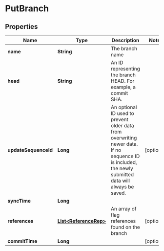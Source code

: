 

# PutBranch


## Properties

Name | Type | Description | Notes
------------ | ------------- | ------------- | -------------
**name** | **String** | The branch name | 
**head** | **String** | An ID representing the branch HEAD. For example, a commit SHA. | 
**updateSequenceId** | **Long** | An optional ID used to prevent older data from overwriting newer data. If no sequence ID is included, the newly submitted data will always be saved. |  [optional]
**syncTime** | **Long** |  | 
**references** | [**List&lt;ReferenceRep&gt;**](ReferenceRep.md) | An array of flag references found on the branch |  [optional]
**commitTime** | **Long** |  |  [optional]



